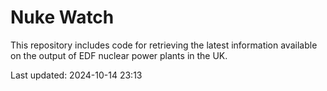 # Nuke Watch

This repository includes code for retrieving the latest information available on the output of EDF nuclear power plants in the UK.

Last updated: 2024-10-14 23:13